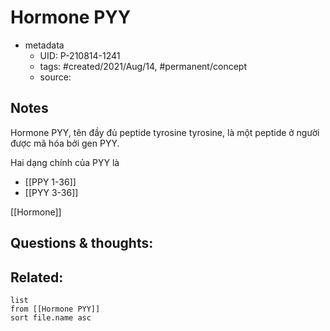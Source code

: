 ---
---

# Hormone PYY

- metadata
	- UID: P-210814-1241
	- tags: #created/2021/Aug/14, #permanent/concept 
	- source: 

## Notes
Hormone PYY, tên đầy đủ peptide tyrosine tyrosine, là một peptide ở người được mã hóa bởi gen PYY.

Hai dạng chính của PYY là
- [[PPY 1-36]]
- [[PYY 3-36]]

[[Hormone]]

## Questions & thoughts:


## Related:
```dataview
list
from [[Hormone PYY]]
sort file.name asc
```